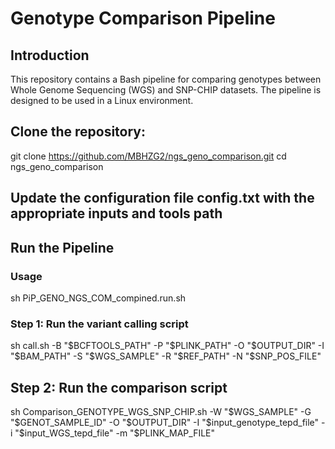 # Genotype Comparison Pipeline

## Introduction

This repository contains a Bash pipeline for comparing genotypes between Whole Genome Sequencing (WGS) and SNP-CHIP datasets. The pipeline is designed to be used in a Linux environment.

## Clone the repository:
git clone https://github.com/MBHZG2/ngs_geno_comparison.git
cd ngs_geno_comparison
## Update the configuration file config.txt with the appropriate inputs and tools path
## Run the Pipeline
### Usage
sh PiP_GENO_NGS_COM_compined.run.sh
### Step 1: Run the variant calling script
sh call.sh -B "$BCFTOOLS_PATH" -P "$PLINK_PATH" -O "$OUTPUT_DIR" -I "$BAM_PATH" -S "$WGS_SAMPLE" -R "$REF_PATH" -N "$SNP_POS_FILE"
## Step 2: Run the comparison script
sh Comparison_GENOTYPE_WGS_SNP_CHIP.sh -W "$WGS_SAMPLE" -G "$GENOT_SAMPLE_ID" -O "$OUTPUT_DIR" -I "$input_genotype_tepd_file" -i "$input_WGS_tepd_file" -m "$PLINK_MAP_FILE"




